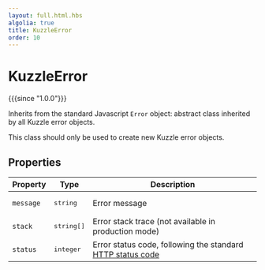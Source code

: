 ```yaml
---
layout: full.html.hbs
algolia: true
title: KuzzleError
order: 10
---
```


# KuzzleError

{{{since "1.0.0"}}}

Inherits from the standard Javascript `Error` object: abstract class inherited by all Kuzzle error objects.

This class should only be used to create new Kuzzle error objects.

## Properties

| Property | Type | Description |
|----------|------|-------------|
| `message` | <pre>string</pre> | Error message |
| `stack` | <pre>string[]</pre> | Error stack trace (not available in production mode) |
| `status` | <pre>integer</pre> | Error status code, following the standard [HTTP status code]( https://en.wikipedia.org/wiki/List_of_HTTP_status_codes) |
